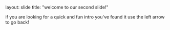 
layout: slide 
title: "welcome to our second slide!"

if you are looking for a quick and fun intro you've found it
use the left arrow to go back!
